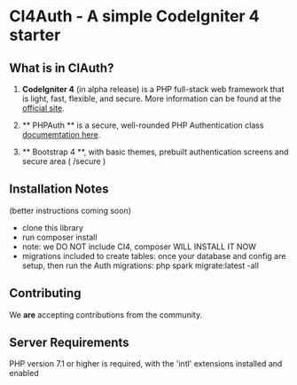 # CI4Auth - A simple CodeIgniter 4 starter 

## What is in CIAuth?
1. **CodeIgniter 4** (in alpha release) is a PHP full-stack web framework that is light, fast, flexible, and secure. 
More information can be found at the [official site](http://codeigniter.com).

2. ** PHPAuth ** is a secure, well-rounded PHP Authentication class [documemtation here](https://github.com/PHPAuth/PHPAuth/wiki/Class-Methods).

3. ** Bootstrap 4 **, with basic themes, prebuilt authentication screens and secure area ( /secure )

## Installation Notes
(better instructions coming soon)
- clone this library
- run composer install
- note: we DO NOT include CI4, composer WILL INSTALL IT NOW
- migrations included to create tables: once your database and config are setup, 
  then run the Auth migrations:  php spark migrate:latest -all


## Contributing
We **are** accepting contributions from the community.

## Server Requirements
PHP version 7.1 or higher is required, with the 'intl' extensions installed and enabled

